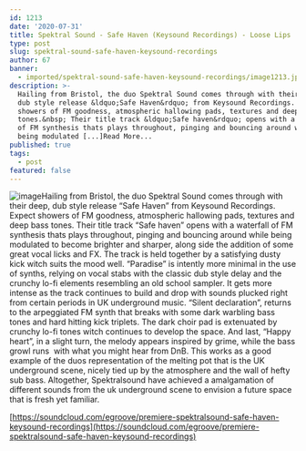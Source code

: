 ```yaml
---
id: 1213
date: '2020-07-31'
title: Spektral Sound - Safe Haven (Keysound Recordings) - Loose Lips
type: post
slug: spektral-sound-safe-haven-keysound-recordings
author: 67
banner:
  - imported/spektral-sound-safe-haven-keysound-recordings/image1213.jpeg
description: >-
  Hailing from Bristol, the duo Spektral Sound comes through with their deep,
  dub style release &ldquo;Safe Haven&rdquo; from Keysound Recordings. Expect
  showers of FM goodness, atmospheric hallowing pads, textures and deep bass
  tones.&nbsp; Their title track &ldquo;Safe haven&rdquo; opens with a waterfall
  of FM synthesis thats plays throughout, pinging and bouncing around while
  being modulated [...]Read More...
published: true
tags:
  - post
featured: false
---
```

![image](../imported/spektral-sound-safe-haven-keysound-recordings/image1213.jpeg)Hailing from Bristol, the duo Spektral Sound comes through with their deep, dub style release “Safe Haven” from Keysound Recordings. Expect showers of FM goodness, atmospheric hallowing pads, textures and deep bass tones. Their title track “Safe haven” opens with a waterfall of FM synthesis thats plays throughout, pinging and bouncing around while being modulated to become brighter and sharper, along side the addition of some great vocal licks and FX. The track is held together by a satisfying dusty kick witch suits the mood well. “Paradise” is intently more minimal in the use of synths, relying on vocal stabs with the classic dub style delay and the crunchy lo-fi elements resembling an old school sampler. It gets more intense as the track continues to build and drop with sounds plucked right from certain periods in UK underground music. “Silent declaration”, returns to the arpeggiated FM synth that breaks with some dark warbling bass tones and hard hitting kick triplets. The dark choir pad is extenuated by crunchy lo-fi tones witch continues to develop the space. And last, “Happy heart”, in a slight turn, the melody appears inspired by grime, while the bass growl runs  with what you might hear from DnB. This works as a good example of the duos representation of the melting pot that is the UK underground scene, nicely tied up by the atmosphere and the wall of hefty sub bass. Altogether, Spektralsound have achieved a amalgamation of different sounds from the uk underground scene to envision a future space that is fresh yet familiar. 

[https://soundcloud.com/egroove/premiere-spektralsound-safe-haven-keysound-recordings](https://soundcloud.com/egroove/premiere-spektralsound-safe-haven-keysound-recordings)